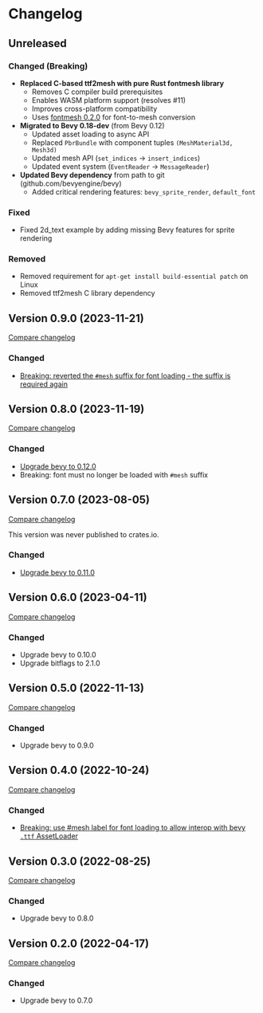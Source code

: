 # Changelog

[git_tag_comparison]: https://github.com/blaind/bevy_text_mesh/compare/v0.9.0...main

## Unreleased

### Changed (Breaking)

- **Replaced C-based ttf2mesh with pure Rust fontmesh library**
  - Removes C compiler build prerequisites
  - Enables WASM platform support (resolves #11)
  - Improves cross-platform compatibility
  - Uses [fontmesh 0.2.0](https://crates.io/crates/fontmesh) for font-to-mesh conversion
- **Migrated to Bevy 0.18-dev** (from Bevy 0.12)
  - Updated asset loading to async API
  - Replaced `PbrBundle` with component tuples `(MeshMaterial3d, Mesh3d)`
  - Updated mesh API (`set_indices` → `insert_indices`)
  - Updated event system (`EventReader` → `MessageReader`)
- **Updated Bevy dependency** from path to git (github.com/bevyengine/bevy)
  - Added critical rendering features: `bevy_sprite_render`, `default_font`

### Fixed

- Fixed 2d_text example by adding missing Bevy features for sprite rendering

### Removed

- Removed requirement for `apt-get install build-essential patch` on Linux
- Removed ttf2mesh C library dependency

## Version 0.9.0 (2023-11-21)

[Compare changelog](https://github.com/blaind/bevy_text_mesh/compare/v0.8.0...v0.9.0)

### Changed

- [Breaking: reverted the `#mesh` suffix for font loading - the suffix is required again][34]

## Version 0.8.0 (2023-11-19)

[Compare changelog](https://github.com/blaind/bevy_text_mesh/compare/v0.7.0...v0.8.0)

### Changed

- [Upgrade bevy to 0.12.0][32]
- Breaking: font must no longer be loaded with `#mesh` suffix

## Version 0.7.0 (2023-08-05)

[Compare changelog](https://github.com/blaind/bevy_text_mesh/compare/v0.6.0...v0.7.0)

This version was never published to crates.io.

### Changed

- [Upgrade bevy to 0.11.0][29]

## Version 0.6.0 (2023-04-11)

[Compare changelog](https://github.com/blaind/bevy_text_mesh/compare/v0.5.0...v0.6.0)

### Changed

- Upgrade bevy to 0.10.0
- Upgrade bitflags to 2.1.0

## Version 0.5.0 (2022-11-13)

[Compare changelog](https://github.com/blaind/bevy_text_mesh/compare/v0.4.0...v0.5.0)

### Changed

- Upgrade bevy to 0.9.0

## Version 0.4.0 (2022-10-24)

[Compare changelog](https://github.com/blaind/bevy_text_mesh/compare/v0.3.0...v0.4.0)

### Changed

- [Breaking: use #mesh label for font loading to allow interop with bevy `.ttf` AssetLoader][15]

## Version 0.3.0 (2022-08-25)

[Compare changelog](https://github.com/blaind/bevy_text_mesh/compare/v0.2.0...v0.3.0)

### Changed

- Upgrade bevy to 0.8.0

## Version 0.2.0 (2022-04-17)

[Compare changelog](https://github.com/blaind/bevy_text_mesh/compare/v0.1.0...v0.2.0)

### Changed

- Upgrade bevy to 0.7.0

[15]: https://github.com/blaind/bevy_text_mesh/pull/15
[29]: https://github.com/blaind/bevy_text_mesh/pull/29
[32]: https://github.com/blaind/bevy_text_mesh/pull/32
[34]: https://github.com/blaind/bevy_text_mesh/pull/34
